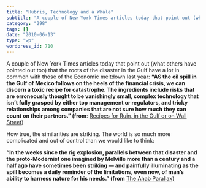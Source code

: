 ```yaml
---
title: "Hubris, Technology and a Whale"
subtitle: "A couple of New York Times articles today that point out (what others have pointed out too) that the..."
category: "298"
tags: []
date: "2010-06-13"
type: "wp"
wordpress_id: 710
---
```

A couple of New York Times articles today that point out (what others have pointed out too) that the roots of the disaster in the Gulf have a lot in common with those of the Economic meltdown last year:
**“AS the oil spill in the Gulf of Mexico follows on the heels of the financial crisis, we can discern a toxic recipe for catastrophe. The ingredients include risks that are erroneously thought to be vanishingly small, complex technology that isn’t fully grasped by either top management or regulators, and tricky relationships among companies that are not sure how much they can count on their partners.” (from**: [Recipes for Ruin, in the Gulf or on Wall Street](http://www.nytimes.com/2010/06/13/business/13view.html?ref=business))

How true, the similarities are striking. The world is so much more complicated and out of control than we would like to think:

**“In the weeks since the rig explosion, parallels between that disaster and the proto-Modernist one imagined by Melville more than a century and a half ago have sometimes been striking — and painfully illuminating as the spill becomes a daily reminder of the limitations, even now, of man’s ability to harness nature for his needs.” (from** [The Ahab Parallax)](http://www.nytimes.com/2010/06/13/weekinreview/13kennedy.html?ref=weekinreview)